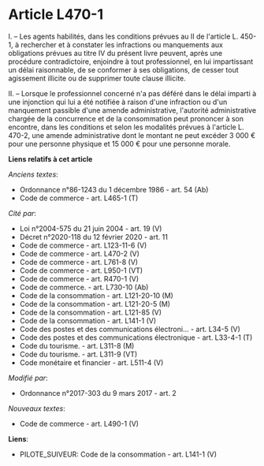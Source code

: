 # Article L470-1

I. – Les agents habilités, dans les conditions prévues au II de l'article L. 450-1, à rechercher et à constater les
infractions ou manquements aux obligations prévues au titre IV du présent livre peuvent, après une procédure contradictoire,
enjoindre à tout professionnel, en lui impartissant un délai raisonnable, de se conformer à ses obligations, de cesser tout
agissement illicite ou de supprimer toute clause illicite.

II. – Lorsque le professionnel concerné n'a pas déféré dans le délai imparti à une injonction qui lui a été notifiée à raison
d'une infraction ou d'un manquement passible d'une amende administrative, l'autorité administrative chargée de la concurrence
et de la consommation peut prononcer à son encontre, dans les conditions et selon les modalités prévues à l'article L. 470-2,
une amende administrative dont le montant ne peut excéder 3 000 € pour une personne physique et 15 000 € pour une personne
morale.

**Liens relatifs à cet article**

_Anciens textes_:

  - Ordonnance n°86-1243 du 1 décembre 1986 - art. 54 (Ab)
  - Code de commerce - art. L465-1 (T)

_Cité par_:

  - Loi n°2004-575 du 21 juin 2004 - art. 19 (V)
  - Décret n°2020-118 du 12 février 2020 - art. 11
  - Code de commerce - art. L123-11-6 (V)
  - Code de commerce - art. L470-2 (V)
  - Code de commerce - art. L761-8 (V)
  - Code de commerce - art. L950-1 (VT)
  - Code de commerce - art. R470-1 (V)
  - Code de commerce. - art. L730-10 (Ab)
  - Code de la consommation - art. L121-20-10 (M)
  - Code de la consommation - art. L121-20-5 (M)
  - Code de la consommation - art. L121-85 (V)
  - Code de la consommation - art. L141-1 (V)
  - Code des postes et des communications électroni... - art. L34-5 (V)
  - Code des postes et des communications électronique - art. L33-4-1 (T)
  - Code du tourisme. - art. L311-8 (M)
  - Code du tourisme. - art. L311-9 (VT)
  - Code monétaire et financier - art. L511-4 (V)

_Modifié par_:

  - Ordonnance n°2017-303 du 9 mars 2017 - art. 2

_Nouveaux textes_:

  - Code de commerce - art. L490-1 (V)

**Liens**:

  - PILOTE_SUIVEUR: Code de la consommation - art. L141-1 (V)
